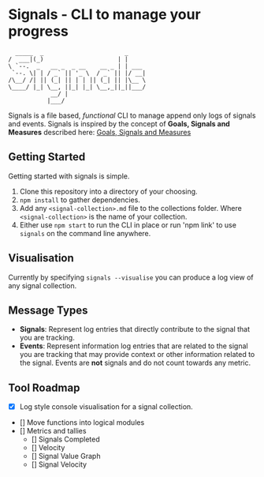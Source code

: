 # Signals - CLI to manage your progress
```
  _____  _                       _
/  ___|(_)                     | |
\ `--.  _   __ _  _ __    __ _ | | ___
 `--. \| | / _` || '_ \  / _` || |/ __|
/\__/ /| || (_| || | | || (_| || |\__ \
\____/ |_| \__, ||_| |_| \__,_||_||___/
            __/ |
           |___/
```

Signals is a file based, _functional_ CLI to manage append only logs of signals and events.
Signals is inspired by the concept of __Goals, Signals and Measures__ described here: [Goals, Signals and Measures](https://www.atlassian.com/team-playbook/plays/goals-signals-measures)

## Getting Started
Getting started with signals is simple.

1. Clone this repository into a directory of your choosing.
2. `npm install` to gather dependencies.
3. Add any `<signal-collection>.md` file to the collections folder. Where `<signal-collection>` is the name of your collection.
4. Either use `npm start` to run the CLI in place or run 'npm link' to use `signals` on the command line anywhere.

## Visualisation
Currently by specifying `signals --visualise` you can produce a log view of any signal collection.

## Message Types
- __Signals__: Represent log entries that directly contribute to the signal that you are tracking.
- __Events__: Represent information log entries that are related to the signal you are tracking that may provide context or other information related to the signal. Events are __not__ signals and do not count towards any metric.

## Tool Roadmap
- [x] Log style console visualisation for a signal collection.
- [] Move functions into logical modules
- [] Metrics and tallies
    - [] Signals Completed
    - [] Velocity
    - [] Signal Value Graph
    - [] Signal Velocity